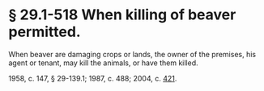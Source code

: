 # § 29.1-518 When killing of beaver permitted.

<p>When beaver are damaging crops or lands, the owner of the premises, his agent or tenant, may kill the animals, or have them killed.</p><p>1958, c. 147, § 29-139.1; 1987, c. 488; 2004, c. <a href='http://lis.virginia.gov/cgi-bin/legp604.exe?041+ful+CHAP0421'>421</a>.</p>